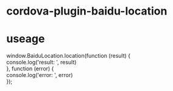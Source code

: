 # cordova-plugin-baidu-location

# useage

window.BaiduLocation.location(function (result) {<br> 
  console.log('result: ', result)<br> 
 }, function (error) {<br> 
  console.log('error: ', error)<br> 
});
